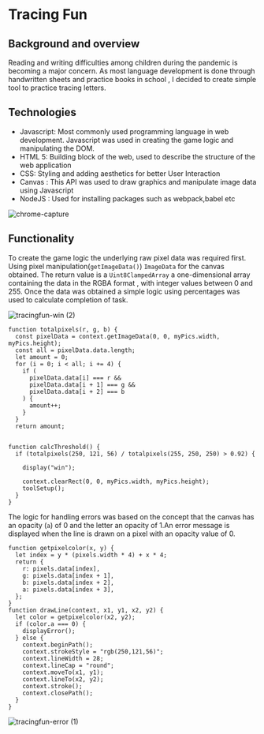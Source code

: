 # Tracing Fun

## Background and overview

Reading and writing difficulties among children during the pandemic is becoming a major concern. As most language development is done through handwritten sheets and practice books in school , I decided to create simple tool to practice tracing letters. 

## Technologies
- Javascript: Most commonly used programming language in web development. Javascript was used in creating the game logic and manipulating the DOM. 
- HTML 5: Building block of the web, used to describe the structure of the web application 
- CSS: Styling and adding aesthetics for better User Interaction 
- Canvas : This API was used to draw  graphics and manipulate image data using Javascript
- NodeJS : Used for installing packages such as webpack,babel etc

![chrome-capture](https://user-images.githubusercontent.com/37554840/124369820-1b5b8d80-dc3e-11eb-88cf-1755713534fc.jpg)

## Functionality 

To create the game logic the underlying raw pixel data was required first. Using pixel manipulation(`getImageData()`) `ImageData` for the canvas obtained. The return value is a `Uint8ClampedArray` a one-dimensional array containing the data in the RGBA format , with integer values between 0 and 255. Once the data was obtained a simple logic using percentages was used to calculate completion of task.

![tracingfun-win (2)](https://user-images.githubusercontent.com/37554840/124369301-578bef80-dc38-11eb-932e-6eece0b270a5.gif)


```
function totalpixels(r, g, b) {
  const pixelData = context.getImageData(0, 0, myPics.width, myPics.height);
  const all = pixelData.data.length;
  let amount = 0;
  for (i = 0; i < all; i += 4) {
    if (
      pixelData.data[i] === r &&
      pixelData.data[i + 1] === g &&
      pixelData.data[i + 2] === b
    ) {
      amount++;
    }
  }
  return amount;


function calcThreshold() {
  if (totalpixels(250, 121, 56) / totalpixels(255, 250, 250) > 0.92) {
    
    display("win");

    context.clearRect(0, 0, myPics.width, myPics.height);
    toolSetup();
  }
}
```
The logic for handling errors was based on the concept that the canvas has an opacity (`a`) of 0 and the letter an opacity of 1.An error message is displayed when the line is drawn on a pixel with an opacity value of 0. 

```
function getpixelcolor(x, y) {
  let index = y * (pixels.width * 4) + x * 4;
  return {
    r: pixels.data[index],
    g: pixels.data[index + 1],
    b: pixels.data[index + 2],
    a: pixels.data[index + 3],
  };
}
function drawLine(context, x1, y1, x2, y2) {
  let color = getpixelcolor(x2, y2);
  if (color.a === 0) {
    displayError();
  } else {
    context.beginPath();
    context.strokeStyle = "rgb(250,121,56)";
    context.lineWidth = 28;
    context.lineCap = "round";
    context.moveTo(x1, y1);
    context.lineTo(x2, y2);
    context.stroke();
    context.closePath();
  }
}
```
![tracingfun-error (1)](https://user-images.githubusercontent.com/37554840/124369637-c61e7c80-dc3b-11eb-9764-072a9d017ca2.gif)




